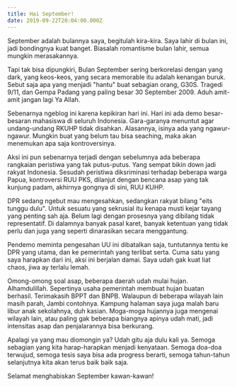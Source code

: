 ```yaml
---
title: Hai September!
date: 2019-09-22T20:04:00.000Z
---
```

September adalah bulannya saya, begitulah kira-kira. Saya lahir di bulan ini, jadi bondingnya kuat banget. Biasalah romantisme bulan lahir, semua mungkin merasakannya. 

Tapi tak bisa dipungkiri, Bulan September sering berkorelasi dengan yang dark, yang keos-keos, yang secara memorable itu adalah kenangan buruk. Sebut saja apa yang menjadi "hantu" buat sebagian orang, G30S. Tragedi 9/11, dan Gempa Padang yang paling besar 30 September 2009. Aduh amit-amit jangan lagi Ya Allah.

Sebenarnya ngeblog ini karena kepikiran hari ini. Hari ini ada demo besar-besaran mahasiswa di seluruh Indonesia. Gara-garanya menuntut agar undang-undang RKUHP tidak disahkan. Alasannya, isinya ada yang ngawur-ngawur. Mungkin buat yang belum tau bisa seaching, maka akan menemukan apa saja kontroversinya. 

Aksi ini pun sebenarnya terjadi dengan sebelumnya ada beberapa rangkaian peristiwa yang tak putus-putus. Yang sempat bikin down jadi rakyat Indonesia. Sesudah peristiwa diksriminasi terhadap beberapa warga Papua, kontroversi RUU PKS, dilanjut dengan bencana asap yang tak kunjung padam, akhirnya gongnya di sini, RUU KUHP.

DPR sedang ngebut mau mengesahkan, sedangkan rakyat bilang "eits tunggu dulu". Untuk sesuatu yang sekrusial itu kenapa musti kejar tayang yang penting sah aja. Belum lagi dengan prosesnya yang dibilang tidak representatif. Di dalamnya banyak pasal karet, banyak ketentuan yang tidak perlu dan juga yang seperti dinarasikan secara menggantung. 

Pendemo meminta pengesahan UU ini dibatalkan saja, tuntutannya tentu ke DPR yang utama, dan ke pemerintah yang terlibat serta. Cuma satu yang saya harapkan dari ini, aksi ini berjalan damai. Saya udah gak kuat liat chaos, jiwa ay terlalu lemah. 

Omong-omong soal asap, beberapa daerah udah mulai hujan.  Alhamdulillah. Sepertinya usaha pemerintah membuat hujan buatan berhasil. Terimakasih BPPT dan BNPB. Walaupun di beberapa wilayah lain masih parah, Jambi contohnya. Kampung halaman saya juga malah baru libur anak sekolahnya, duh kasian. Moga-moga hujannya juga mengenai wilayah lain, atau paling gak beberapa biangnya apinya udah mati, jadi intensitas asap dan penjalarannya bisa berkurang. 

Apalagi ya yang mau diomongin ya? Udah gitu aja dulu kali ya. Semoga sebagian yang kita harap-harapkan menjadi kenyataan. Semoga doa-doa terwujud, semoga tesis saya bisa ada progress berarti, semoga tahun-tahun selanjutnya kita akan terus baik baik saja. 

Selamat menghabiskan September kawan-kawan!
